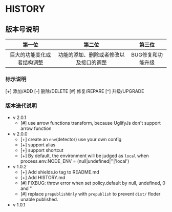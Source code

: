 # HISTORY

## 版本号说明

|          第一位          |              第二位             |            第三位           |
|:-----------------------:|:------------------------------:|:--------------------------:|
|  巨大的功能变化或者结构调整 | 功能的添加、删除或者修改以及接口的调整 |      BUG修复和功能升级      |

### 标示说明

[+] 添加/ADD  [-] 删除/DELETE  [#] 修复/REPARE  [^] 升级/UPGRADE

### 版本迭代说明

* v 2.0.1
  * [#] use arrow functions transform, because UglifyJs don't support arrow function
* v 2.0.0
  * [+] create an `env`(detector) use your own config
  * [+] support alias
  * [+] support shortcut
  * [+] By default, the environment will be judged as `local` when process.env.NODE\_ENV = (null|undefined|''|'local')
* v 1.0.2
  * [+] Add shields.io tag to README.md
  * [+] Add HISTORY.md
  * [#] FIXBUG: throw error when set policy.default by null, undefined, 0 and ''
  * [#] replace `prepublishOnly` with `prepublish` to prevent `dist/` floder unable published.
* v 1.0.1

